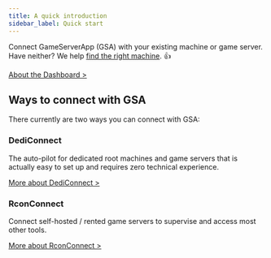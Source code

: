 ```yaml
---
title: A quick introduction
sidebar_label: Quick start
---
```


Connect GameServerApp (GSA) with your existing machine or game server. Have neither? We help [find the right machine](/getting_started/dediconnect/requirements#finding-the-right-hardware). 👍

[About the Dashboard >](/)


## Ways to connect with GSA

There currently are two ways you can connect with GSA:

### DediConnect
The auto-pilot for dedicated root machines and game servers that is actually easy to set up and requires zero technical experience.

[More about DediConnect >](/getting_started/dediconnect/getting_started)


### RconConnect
Connect self-hosted / rented game servers to supervise and access most other tools.

[More about RconConnect >](/getting_started/rconconnect/getting_started)
